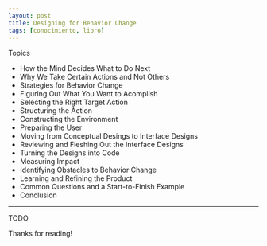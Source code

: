 ```yaml
---
layout: post
title: Designing for Behavior Change
tags: [conocimiento, libro]
---
```


<!--Resumen-->

Topics 

- How the Mind Decides What to Do Next
- Why We Take Certain Actions and Not Others
- Strategies for Behavior Change
- Figuring Out What You Want to Acomplish
- Selecting the Right Target Action
- Structuring the Action
- Constructing the Environment
- Preparing the User
- Moving from Conceptual Desings to Interface Designs
- Reviewing and Fleshing Out the Interface Designs
- Turning the Designs into Code
- Measuring Impact
- Identifying Obstacles to Behavior Change
- Learning and Refining the Product
- Common Questions and a Start-to-Finish Example
- Conclusion

---

<!--more-->
TODO
  
Thanks for reading!